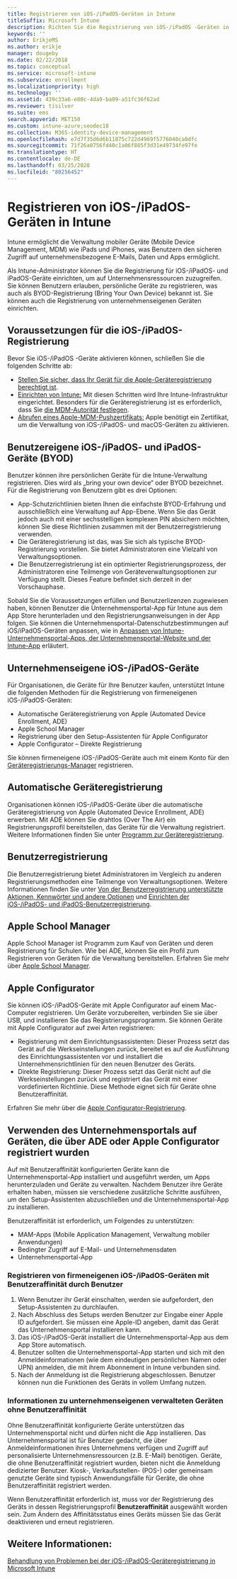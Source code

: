 ```yaml
---
title: Registrieren von iOS-/iPadOS-Geräten in Intune
titleSuffix: Microsoft Intune
description: Richten Sie die Registrierung von iOS-/iPadOS -Geräten in Microsoft Intune ein.
keywords: ''
author: ErikjeMS
ms.author: erikje
manager: dougeby
ms.date: 02/22/2018
ms.topic: conceptual
ms.service: microsoft-intune
ms.subservice: enrollment
ms.localizationpriority: high
ms.technology: ''
ms.assetid: 439c33a6-e80c-4da9-ba09-a51fc36f62ad
ms.reviewer: tisilver
ms.suite: ems
search.appverid: MET150
ms.custom: intune-azure;seodec18
ms.collection: M365-identity-device-management
ms.openlocfilehash: e7d7f35d6d6b11875c722d4969f5776040ca0dfc
ms.sourcegitcommit: 71f26a0756fd40c1a06f885f3d31e49734fe97fe
ms.translationtype: HT
ms.contentlocale: de-DE
ms.lasthandoff: 03/25/2020
ms.locfileid: "80256452"
---
```

# <a name="enroll-iosipados-devices-in-intune"></a>Registrieren von iOS-/iPadOS-Geräten in Intune

Intune ermöglicht die Verwaltung mobiler Geräte (Mobile Device Management, MDM) wie iPads und iPhones, was Benutzern den sicheren Zugriff auf unternehmensbezogene E-Mails, Daten und Apps ermöglicht.

Als Intune-Administrator können Sie die Registrierung für iOS-/iPadOS- und iPadOS-Geräte einrichten, um auf Unternehmensressourcen zuzugreifen. Sie können Benutzern erlauben, persönliche Geräte zu registrieren, was auch als BYOD-Registrierung (Bring Your Own Device) bekannt ist. Sie können auch die Registrierung von unternehmenseigenen Geräten einrichten.

## <a name="prerequisites-for-iosipados-enrollment"></a>Voraussetzungen für die iOS-/iPadOS-Registrierung

Bevor Sie iOS-/iPadOS -Geräte aktivieren können, schließen Sie die folgenden Schritte ab:

- [Stellen Sie sicher, dass Ihr Gerät für die Apple-Geräteregistrierung berechtigt ist](https://support.apple.com/en-us/HT204142#eligibility).
- [Einrichten von Intune:](../fundamentals/setup-steps.md) Mit diesen Schritten wird Ihre Intune-Infrastruktur eingerichtet. Besonders für die Geräteregistrierung ist es erforderlich, dass Sie [die MDM-Autorität festlegen](../fundamentals/mdm-authority-set.md).
- [Abrufen eines Apple-MDM-Pushzertifikats:](apple-mdm-push-certificate-get.md) Apple benötigt ein Zertifikat, um die Verwaltung von iOS-/iPadOS- und macOS-Geräten zu aktivieren.

## <a name="user-owned-iosipados-and-ipados-devices-byod"></a>Benutzereigene iOS-/iPadOS- und iPadOS-Geräte (BYOD)

Benutzer können ihre persönlichen Geräte für die Intune-Verwaltung registrieren. Dies wird als „bring your own device“ oder BYOD bezeichnet. Für die Registrierung von Benutzern gibt es drei Optionen:
- App-Schutzrichtlinien bieten Ihnen die einfachste BYOD-Erfahrung und ausschließlich eine Verwaltung auf App-Ebene. Wenn Sie das Gerät jedoch auch mit einer sechsstelligen komplexen PIN absichern möchten, können Sie diese Richtlinien zusammen mit der Benutzerregistrierung verwenden.
- Die Geräteregistrierung ist das, was Sie sich als typische BYOD-Registrierung vorstellen. Sie bietet Administratoren eine Vielzahl von Verwaltungsoptionen.
- Die Benutzerregistrierung ist ein optimierter Registrierungsprozess, der Administratoren eine Teilmenge von Geräteverwaltungsoptionen zur Verfügung stellt. Dieses Feature befindet sich derzeit in der Vorschauphase. 

Sobald Sie die Voraussetzungen erfüllen und Benutzerlizenzen zugewiesen haben, können Benutzer die Unternehmensportal-App für Intune aus dem App Store herunterladen und den Registrierungsanweisungen in der App folgen. Sie können die Unternehmensportal-Datenschutzbestimmungen auf iOS/iPadOS-Geräten anpassen, wie in [Anpassen von Intune-Unternehmensportal-Apps, der Unternehmensportal-Website und der Intune-App](../apps/company-portal-app.md#configuration) erläutert.

## <a name="company-owned-iosipados-devices"></a>Unternehmenseigene iOS-/iPadOS-Geräte

Für Organisationen, die Geräte für Ihre Benutzer kaufen, unterstützt Intune die folgenden Methoden für die Registrierung von firmeneigenen iOS-/iPadOS-Geräten:

- Automatische Geräteregistrierung von Apple (Automated Device Enrollment, ADE)
- Apple School Manager
- Registrierung über den Setup-Assistenten für Apple Configurator
- Apple Configurator – Direkte Registrierung

Sie können firmeneigene iOS-/iPadOS-Geräte auch mit einem Konto für den [Geräteregistrierungs-Manager](device-enrollment-manager-enroll.md) registrieren.

## <a name="automated-device-enrollment"></a>Automatische Geräteregistrierung

Organisationen können iOS-/iPadOS-Geräte über die automatische Geräteregistrierung von Apple (Automated Device Enrollment, ADE) erwerben. Mit ADE können Sie drahtlos (Over The Air) ein Registrierungsprofil bereitstellen, das Geräte für die Verwaltung registriert. Weitere Informationen finden Sie unter [Programm zur Geräteregistrierung](device-enrollment-program-enroll-ios.md).

## <a name="user-enrollment"></a>Benutzerregistrierung
Die Benutzerregistrierung bietet Administratoren im Vergleich zu anderen Registrierungsmethoden eine Teilmenge von Verwaltungsoptionen. Weitere Informationen finden Sie unter [Von der Benutzerregistrierung unterstützte Aktionen, Kennwörter und andere Optionen](ios-user-enrollment-supported-actions.md) und [Einrichten der iOS-/iPadOS- und iPadOS-Benutzerregistrierung](ios-user-enrollment.md).

## <a name="apple-school-manager"></a>Apple School Manager

Apple School Manager ist Programm zum Kauf von Geräten und deren Registrierung für Schulen. Wie bei ADE, können Sie ein Profil zum Registrieren von Geräten für die Verwaltung bereitstellen. Erfahren Sie mehr über [Apple School Manager](apple-school-manager-set-up-ios.md).

## <a name="apple-configurator"></a>Apple Configurator

Sie können iOS-/iPadOS-Geräte mit Apple Configurator auf einem Mac-Computer registrieren. Um Geräte vorzubereiten, verbinden Sie sie über USB, und installieren Sie das Registrierungsprogramm. Sie können Geräte mit Apple Configurator auf zwei Arten registrieren:

- Registrierung mit dem Einrichtungsassistenten: Dieser Prozess setzt das Gerät auf die Werkseinstellungen zurück, bereitet es auf die Ausführung des Einrichtungsassistenten vor und installiert die Unternehmensrichtlinien für den neuen Benutzer des Geräts.
- Direkte Registrierung: Dieser Prozess setzt das Gerät nicht auf die Werkseinstellungen zurück und registriert das Gerät mit einer vordefinierten Richtlinie. Diese Methode eignet sich für Geräte ohne Benutzeraffinität.

Erfahren Sie mehr über die [Apple Configurator-Registrierung](apple-configurator-enroll-ios.md).

## <a name="use-the-company-portal-on-ade-enrolled-or-apple-configurator-enrolled-devices"></a>Verwenden des Unternehmensportals auf Geräten, die über ADE oder Apple Configurator registriert wurden

Auf mit Benutzeraffinität konfigurierten Geräte kann die Unternehmensportal-App installiert und ausgeführt werden, um Apps herunterzuladen und Geräte zu verwalten. Nachdem Benutzer ihre Geräte erhalten haben, müssen sie verschiedene zusätzliche Schritte ausführen, um den Setup-Assistenten abzuschließen und die Unternehmensportal-App zu installieren.

Benutzeraffinität ist erforderlich, um Folgendes zu unterstützen:

- MAM-Apps (Mobile Application Management, Verwaltung mobiler Anwendungen)
- Bedingter Zugriff auf E-Mail- und Unternehmensdaten
- Unternehmensportal-App

### <a name="how-users-enroll-corporate-owned-iosipados-devices-with-user-affinity"></a>Registrieren von firmeneigenen iOS-/iPadOS-Geräten mit Benutzeraffinität durch Benutzer

1. Wenn Benutzer ihr Gerät einschalten, werden sie aufgefordert, den Setup-Assistenten zu durchlaufen.
2. Nach Abschluss des Setups werden Benutzer zur Eingabe einer Apple ID aufgefordert. Sie müssen eine Apple-ID angeben, damit das Gerät das Unternehmensportal installieren kann.
3. Das iOS-/iPadOS-Gerät installiert die Unternehmensportal-App aus dem App Store automatisch.
4. Benutzer sollten die Unternehmensportal-App starten und sich mit den Anmeldeinformationen (wie dem eindeutigen persönlichen Namen oder UPN) anmelden, die mit ihrem Abonnement in Intune verbunden sind.
5. Nach der Anmeldung ist die Registrierung abgeschlossen. Benutzer können nun die Funktionen des Geräts in vollem Umfang nutzen.

### <a name="about-corporate-owned-managed-devices-with-no-user-affinity"></a>Informationen zu unternehmenseigenen verwalteten Geräten ohne Benutzeraffinität

Ohne Benutzeraffinität konfigurierte Geräte unterstützen das Unternehmensportal nicht und dürfen nicht die App installieren. Das Unternehmensportal ist für Benutzer gedacht, die über Anmeldeinformationen ihres Unternehmens verfügen und Zugriff auf personalisierte Unternehmensressourcen (z.B. E-Mail) benötigen. Geräte, die ohne Benutzeraffinität registriert wurden, bieten nicht die Anmeldung dedizierter Benutzer. Kiosk-, Verkaufsstellen- (POS-) oder gemeinsam genutzte Geräte sind typisch Anwendungsfälle für Geräte, die ohne Benutzeraffinität registriert werden.

Wenn Benutzeraffinität erforderlich ist, muss vor der Registrierung des Geräts in dessen Registrierungsprofil **Benutzeraffinität** ausgewählt worden sein. Zum Ändern des Affinitätsstatus eines Geräts müssen Sie das Gerät deaktivieren und erneut registrieren.

## <a name="see-also"></a>Weitere Informationen:

[Behandlung von Problemen bei der iOS-/iPadOS-Geräteregistrierung in Microsoft Intune](https://support.microsoft.com/help/4039809)
